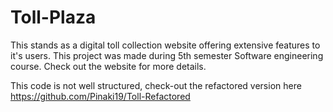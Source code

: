 # Toll-Plaza

This stands as a digital toll collection website offering extensive features to it's users.
This project was made during 5th semester Software engineering course.
Check out the website for more details.

This code is not well structured, check-out the refactored version here
https://github.com/Pinaki19/Toll-Refactored
